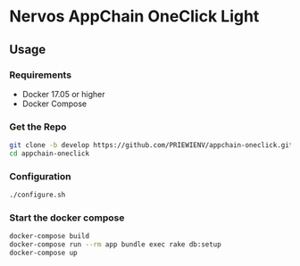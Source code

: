# Nervos AppChain OneClick Light

## Usage

### Requirements

- Docker 17.05 or higher
- Docker Compose

### Get the Repo

```bash
git clone -b develop https://github.com/PRIEWIENV/appchain-oneclick.git --recursive
cd appchain-oneclick
```

### Configuration

```bash
./configure.sh
```

### Start the docker compose

```bash
docker-compose build
docker-compose run --rm app bundle exec rake db:setup
docker-compose up
```
